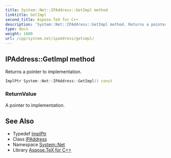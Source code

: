 ```yaml
---
title: System::Net::IPAddress::GetImpl method
linktitle: GetImpl
second_title: Aspose.TeX for C++
description: 'System::Net::IPAddress::GetImpl method. Returns a pointer to implementation in C++.'
type: docs
weight: 1600
url: /cpp/system.net/ipaddress/getimpl/
---
```

## IPAddress::GetImpl method


Returns a pointer to implementation.

```cpp
ImplPtr System::Net::IPAddress::GetImpl() const
```


### ReturnValue

A pointer to implementation.

## See Also

* Typedef [ImplPtr](../implptr/)
* Class [IPAddress](../)
* Namespace [System::Net](../../)
* Library [Aspose.TeX for C++](../../../)
